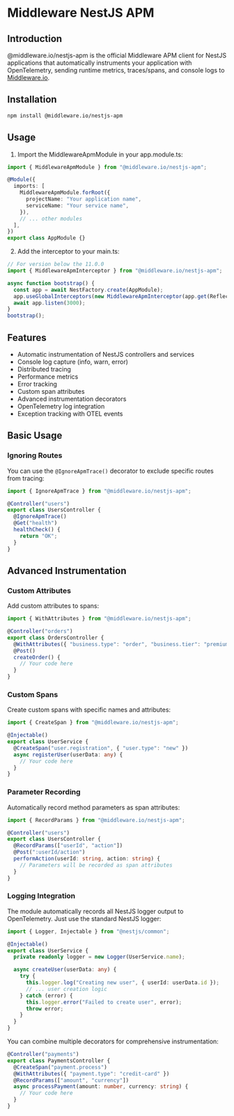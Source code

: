 # Middleware NestJS APM

## Introduction

@middleware.io/nestjs-apm is the official Middleware APM client for NestJS applications that automatically instruments your application with OpenTelemetry, sending runtime metrics, traces/spans, and console logs to [Middleware.io](https://middleware.io/).

## Installation

```bash
npm install @middleware.io/nestjs-apm
```

## Usage

1. Import the MiddlewareApmModule in your app.module.ts:

```typescript
import { MiddlewareApmModule } from "@middleware.io/nestjs-apm";

@Module({
  imports: [
    MiddlewareApmModule.forRoot({
      projectName: "Your application name",
      serviceName: "Your service name",
    }),
    // ... other modules
  ],
})
export class AppModule {}
```

2. Add the interceptor to your main.ts:

```typescript
// For version below the 11.0.0
import { MiddlewareApmInterceptor } from "@middleware.io/nestjs-apm";

async function bootstrap() {
  const app = await NestFactory.create(AppModule);
  app.useGlobalInterceptors(new MiddlewareApmInterceptor(app.get(Reflector)));
  await app.listen(3000);
}
bootstrap();
```

## Features

- Automatic instrumentation of NestJS controllers and services
- Console log capture (info, warn, error)
- Distributed tracing
- Performance metrics
- Error tracking
- Custom span attributes
- Advanced instrumentation decorators
- OpenTelemetry log integration
- Exception tracking with OTEL events

## Basic Usage

### Ignoring Routes

You can use the `@IgnoreApmTrace()` decorator to exclude specific routes from tracing:

```typescript
import { IgnoreApmTrace } from "@middleware.io/nestjs-apm";

@Controller("users")
export class UsersController {
  @IgnoreApmTrace()
  @Get("health")
  healthCheck() {
    return "OK";
  }
}
```

## Advanced Instrumentation

### Custom Attributes

Add custom attributes to spans:

```typescript
import { WithAttributes } from "@middleware.io/nestjs-apm";

@Controller("orders")
export class OrdersController {
  @WithAttributes({ "business.type": "order", "business.tier": "premium" })
  @Post()
  createOrder() {
    // Your code here
  }
}
```

### Custom Spans

Create custom spans with specific names and attributes:

```typescript
import { CreateSpan } from "@middleware.io/nestjs-apm";

@Injectable()
export class UserService {
  @CreateSpan("user.registration", { "user.type": "new" })
  async registerUser(userData: any) {
    // Your code here
  }
}
```

### Parameter Recording

Automatically record method parameters as span attributes:

```typescript
import { RecordParams } from "@middleware.io/nestjs-apm";

@Controller("users")
export class UsersController {
  @RecordParams(["userId", "action"])
  @Post(":userId/action")
  performAction(userId: string, action: string) {
    // Parameters will be recorded as span attributes
  }
}
```

### Logging Integration

The module automatically records all NestJS logger output to OpenTelemetry. Just use the standard NestJS logger:

```typescript
import { Logger, Injectable } from "@nestjs/common";

@Injectable()
export class UserService {
  private readonly logger = new Logger(UserService.name);

  async createUser(userData: any) {
    try {
      this.logger.log("Creating new user", { userId: userData.id });
      // ... user creation logic
    } catch (error) {
      this.logger.error("Failed to create user", error);
      throw error;
    }
  }
}
```

You can combine multiple decorators for comprehensive instrumentation:

```typescript
@Controller("payments")
export class PaymentsController {
  @CreateSpan("payment.process")
  @WithAttributes({ "payment.type": "credit-card" })
  @RecordParams(["amount", "currency"])
  async processPayment(amount: number, currency: string) {
    // Your code here
  }
}
```
